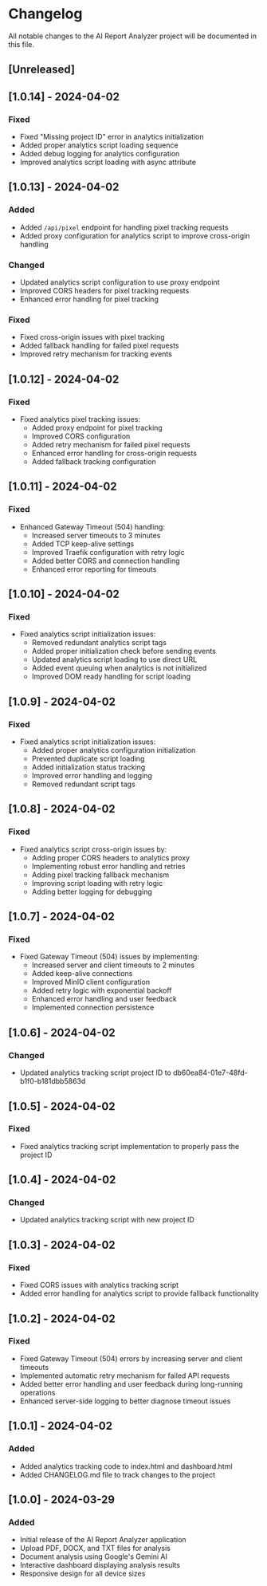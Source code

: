 # Changelog

All notable changes to the AI Report Analyzer project will be documented in this file.

## [Unreleased]

## [1.0.14] - 2024-04-02

### Fixed
- Fixed "Missing project ID" error in analytics initialization
- Added proper analytics script loading sequence
- Added debug logging for analytics configuration
- Improved analytics script loading with async attribute

## [1.0.13] - 2024-04-02

### Added
- Added `/api/pixel` endpoint for handling pixel tracking requests
- Added proxy configuration for analytics script to improve cross-origin handling

### Changed
- Updated analytics script configuration to use proxy endpoint
- Improved CORS headers for pixel tracking requests
- Enhanced error handling for pixel tracking

### Fixed
- Fixed cross-origin issues with pixel tracking
- Added fallback handling for failed pixel requests
- Improved retry mechanism for tracking events

## [1.0.12] - 2024-04-02

### Fixed
- Fixed analytics pixel tracking issues:
  - Added proxy endpoint for pixel tracking
  - Improved CORS configuration
  - Added retry mechanism for failed pixel requests
  - Enhanced error handling for cross-origin requests
  - Added fallback tracking configuration

## [1.0.11] - 2024-04-02

### Fixed
- Enhanced Gateway Timeout (504) handling:
  - Increased server timeouts to 3 minutes
  - Added TCP keep-alive settings
  - Improved Traefik configuration with retry logic
  - Added better CORS and connection handling
  - Enhanced error reporting for timeouts

## [1.0.10] - 2024-04-02

### Fixed
- Fixed analytics script initialization issues:
  - Removed redundant analytics script tags
  - Added proper initialization check before sending events
  - Updated analytics script loading to use direct URL
  - Added event queuing when analytics is not initialized
  - Improved DOM ready handling for script loading

## [1.0.9] - 2024-04-02

### Fixed
- Fixed analytics script initialization issues:
  - Added proper analytics configuration initialization
  - Prevented duplicate script loading
  - Added initialization status tracking
  - Improved error handling and logging
  - Removed redundant script tags

## [1.0.8] - 2024-04-02

### Fixed
- Fixed analytics script cross-origin issues by:
  - Adding proper CORS headers to analytics proxy
  - Implementing robust error handling and retries
  - Adding pixel tracking fallback mechanism
  - Improving script loading with retry logic
  - Adding better logging for debugging

## [1.0.7] - 2024-04-02

### Fixed
- Fixed Gateway Timeout (504) issues by implementing:
  - Increased server and client timeouts to 2 minutes
  - Added keep-alive connections
  - Improved MinIO client configuration
  - Added retry logic with exponential backoff
  - Enhanced error handling and user feedback
  - Implemented connection persistence

## [1.0.6] - 2024-04-02

### Changed
- Updated analytics tracking script project ID to db60ea84-01e7-48fd-b1f0-b181dbb5863d

## [1.0.5] - 2024-04-02

### Fixed
- Fixed analytics tracking script implementation to properly pass the project ID

## [1.0.4] - 2024-04-02

### Changed
- Updated analytics tracking script with new project ID

## [1.0.3] - 2024-04-02

### Fixed
- Fixed CORS issues with analytics tracking script
- Added error handling for analytics script to provide fallback functionality

## [1.0.2] - 2024-04-02

### Fixed
- Fixed Gateway Timeout (504) errors by increasing server and client timeouts
- Implemented automatic retry mechanism for failed API requests
- Added better error handling and user feedback during long-running operations
- Enhanced server-side logging to better diagnose timeout issues

## [1.0.1] - 2024-04-02

### Added
- Added analytics tracking code to index.html and dashboard.html
- Added CHANGELOG.md file to track changes to the project

## [1.0.0] - 2024-03-29

### Added
- Initial release of the AI Report Analyzer application
- Upload PDF, DOCX, and TXT files for analysis
- Document analysis using Google's Gemini AI
- Interactive dashboard displaying analysis results
- Responsive design for all device sizes 